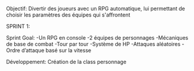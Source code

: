 Objectif: Divertir des joueurs avec un RPG automatique, lui permettant de choisir les paramètres des équipes qui s'affrontent

SPRINT 1:

Sprint Goal:
-Un RPG en console
-2 équipes de personnages
-Mécaniques de base de combat
-Tour par tour
-Système de HP
-Attaques aléatoires
-Ordre d’attaque basé sur la vitesse 

Développement:
Création de la class personnage


